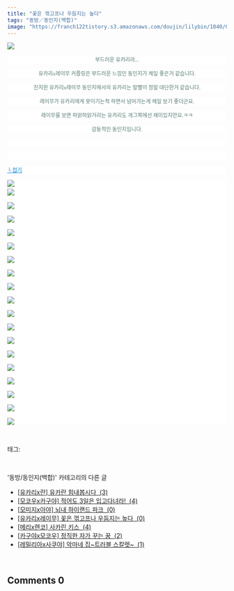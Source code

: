 ```yaml
---
title: "꽃은 꺾고프나 우듬지는 높다"
tags: "동방／동인지(백합)"
image: "https://franch122tistory.s3.amazonaws.com/doujin/lilybin/1040/001.jpg"
---
```

<div class="article">
<div class="area_view">
<p><img src="{{ site.imgserver8 }}/lilybin/1040/001.jpg"/>
</p><p style="text-align: center; background: white"><span style="color:#557a74; font-family:돋움; font-size:9pt">부드러운 유카리라...
</span></p><p style="text-align: center; background: white"><span style="color:#557a74; font-family:돋움; font-size:9pt">유카리x레이무 커플링은 부드러운 느낌인 동인지가 제일 좋은거 같습니다.
</span></p><p style="text-align: center; background: white"><span style="color:#557a74; font-family:돋움; font-size:9pt">진지한 유카리x레이무 동인지에서의 유카리는 말빨이 정말 대단한거 같습니다.
</span></p><p style="text-align: center; background: white"><span style="color:#557a74; font-family:돋움; font-size:9pt">레이무가 유카리에게 못이기는척 하면서 넘어가는게 제일 보기 좋더군요.
</span></p><p style="text-align: center; background: white"><span style="color:#557a74; font-family:돋움; font-size:9pt">레이무를 보면 하앍하앍거리는 유카리도 개그쪽에선 재미있지만요.ㅋㅋ
</span></p><p style="text-align: center; background: white"><span style="color:#557a74; font-family:돋움; font-size:9pt">감동적인 동인지입니다.
</span></p><p style="text-align: justify; background: white"> 
 </p><p style="text-align: justify; background: white"> 
 </p><p style="text-align: justify; background: white"><a href="http://blog.naver.com/PostView.nhn?blogId=cjb0236&amp;logNo=150134689742&amp;parentCategoryNo=&amp;categoryNo=41&amp;viewDate=&amp;isShowPopularPosts=false&amp;from=postView"><span style="color:#0482d6; font-family:돋움; font-size:9pt; text-decoration:underline">└ 접기</span></a><span style="color:#557a74; font-family:돋움; font-size:9pt">
</span></p><p style="text-align: justify; background: white"><img src="{{ site.imgserver8 }}/lilybin/1040/002.jpg"/><span style="color:#557a74; font-family:돋움; font-size:9pt"><br/><img src="{{ site.imgserver8 }}/lilybin/1040/003.jpg"/><br/><br/><img src="{{ site.imgserver8 }}/lilybin/1040/004.jpg"/><br/><br/><img src="{{ site.imgserver8 }}/lilybin/1040/005.jpg"/><br/><br/><img src="{{ site.imgserver8 }}/lilybin/1040/006.jpg"/><br/><br/><img src="{{ site.imgserver8 }}/lilybin/1040/007.jpg"/><br/><br/><img src="{{ site.imgserver8 }}/lilybin/1040/008.jpg"/><br/><br/><img src="{{ site.imgserver8 }}/lilybin/1040/009.jpg"/><br/><br/><img src="{{ site.imgserver8 }}/lilybin/1040/010.jpg"/><br/><br/><img src="{{ site.imgserver8 }}/lilybin/1040/011.jpg"/><br/><br/><img src="{{ site.imgserver8 }}/lilybin/1040/012.jpg"/><br/><br/><img src="{{ site.imgserver8 }}/lilybin/1040/013.jpg"/><br/><br/><img src="{{ site.imgserver8 }}/lilybin/1040/014.jpg"/><br/><br/><img src="{{ site.imgserver8 }}/lilybin/1040/015.jpg"/><br/><br/><img src="{{ site.imgserver8 }}/lilybin/1040/016.jpg"/><br/><br/><img src="{{ site.imgserver8 }}/lilybin/1040/017.jpg"/><br/><br/><img src="{{ site.imgserver8 }}/lilybin/1040/018.jpg"/><br/><br/><img src="{{ site.imgserver8 }}/lilybin/1040/019.jpg"/><br/><br/><img src="{{ site.imgserver8 }}/lilybin/1040/020.jpg"/>
</span></p>
</div></div><br/>
<div class="tagTrail">
<p>태그: </p>
<ul>
</ul>
</div><br/>
<div class="another">
<p>'동방/동인지(백합)' 카테고리의 다른 글</p>
<ul>
<li><a href="/lilybin_1043">
[유카리x란] 유카란 힘내봅시다  (3)
</a></li>
<li><a href="/lilybin_1042">
[모코우x카구야] 적어도 3일은 입고다녀라!  (4)
</a></li>
<li><a href="/lilybin_1041">
[모미지x아야] 뇌내 하이랜드 파크  (0)
</a></li>
<li><a href="/lilybin_1040">
[유카리x레이무] 꽃은 꺾고프나 우듬지는 높다  (0)
</a></li>
<li><a href="/lilybin_1039">
[메리x렌코] 사카린 키스  (4)
</a></li>
<li><a href="/lilybin_1038">
[카구야x모코우] 정직한 자가 꾸는 꿈  (2)
</a></li>
<li><a href="/lilybin_1037">
[레밀리아x사쿠야] 악마네 집~트러블 스칼렛~  (1)
</a></li>
</ul>
</div><br/>
<div class="comment">
<h2 class="bold">Comments <span id="commentCount1040">0</span></h2>
<div style="clear:both;">
<div id="entry1040Comment" style="display:block">
</div>
</div>
</div><br/>
<br/>
<p id="refer"></p>
<br/>

